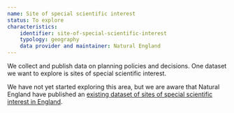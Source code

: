 ```yaml
---
name: Site of special scientific interest
status: To explore
characteristics:
    identifier: site-of-special-scientific-interest
    typology: geography
    data provider and maintainer: Natural England
---
```


We collect and publish data on planning policies and decisions. One dataset we want to explore is sites of special scientific interest. 

We have not yet started exploring this area, but we are aware that Natural England have published an [existing dataset of sites of special scientific interest in England](
https://naturalengland-defra.opendata.arcgis.com/datasets/f10cbb4425154bfda349ccf493487a80_0).
